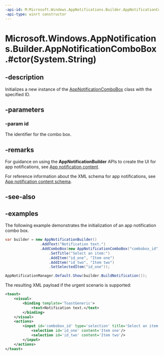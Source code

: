 ```yaml
---
-api-id: M:Microsoft.Windows.AppNotifications.Builder.AppNotificationComboBox.#ctor(System.String)
-api-type: winrt constructor
---
```


# Microsoft.Windows.AppNotifications.Builder.AppNotificationComboBox.#ctor(System.String)

<!--
public AppNotificationComboBox (string id);
-->


## -description

Initializes a new instance of the [AppNotificationComboBox](xref:Microsoft.Windows.AppNotifications.Builder.AppNotificationComboBox) class with the specified ID.

## -parameters

### -param id

The identifier for the combo box.

## -remarks

For guidance on using the **AppNotificationBuilder** APIs to create the UI for app notifications, see [App notification content](/windows/apps/design/shell/tiles-and-notifications/adaptive-interactive-toasts).

For reference information about the XML schema for app notifications, see [App notification content schema](/windows/apps/design/shell/tiles-and-notifications/toast-schema).


## -see-also

## -examples

The following example demonstrates the initialization of an app notification combo box.

```csharp
var builder = new AppNotificationBuilder()
                .AddText("Notification text.")
                .AddComboBox(new AppNotificationComboBox("combobox_id")
                    .SetTitle("Select an item:")
                    .AddItem("id_one", "Item one")
                    .AddItem("id_two", "Item two")
                    .SetSelectedItem("id_one"));

AppNotificationManager.Default.Show(builder.BuildNotification());
```

The resulting XML payload if the urgent scenario is supported:

```xml
<toast>
    <visual>
        <binding template='ToastGeneric'>
            <text>Notification text.</text>
        </binding>
    </visual>
    <actions>
        <input id='combobox_id' type='selection' title='Select an item:' defaultInput='id_one'>
            <selection id='id_one' content='Item one'/>
            <selection id='id_two' content='Item two'/>
        </input>
    </actions>
</toast>
```

